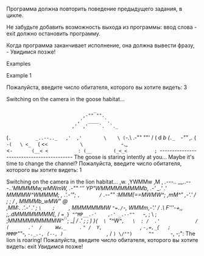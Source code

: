 Программа должна повторить поведение предыдущего задания, в цикле.

Не забудьте добавить возможность выхода из программы:
ввод слова - exit должно остановить программу.

Когда программа заканчивает исполнение, она должна вывести
фразу, - Увидимся позже!


 
Examples


Example 1

Пожалуйста, введите число обитателя, которого вы хотите видеть: 3

Switching on the camera in the goose habitat...

                                    _
                                ,-"" "".
                              ,'  ____  `.
                            ,'  ,'    `.  `._
   (`.         _..--.._   ,'  ,'        \    \
  (`-.\    .-""        ""'   /          (  d _b
 (`._  `-"" ,._             (            `-(   \
 <_  `     (  <`<            \              `-._\
  <`-       (__< <           :
   (__        (_<_<          ;
    `------------------------------------------
The goose is staring intently at you... Maybe it's time to change the channel?
Пожалуйста, введите число обитателя, которого вы хотите видеть: 1

Switching on the camera in the lion habitat...
                                               ,w.
                                             ,YWMMw  ,M  ,
                        _.---.._   __..---._.'MMMMMw,wMWmW,
                   _.-""        '''           YP"WMMMMMMMMMb,
                .-' __.'                   .'     MMMMW^WMMMM;
    _,        .'.-'"; `,       /`     .--""      :MMM[==MWMW^;
 ,mM^"     ,-'.'   /   ;      ;      /   ,       MMMMb_wMW"  @\
,MM:.    .'.-'   .'     ;     `\    ;     `,     MMMMMMMW `"=./`-,
WMMm__,-'.'     /      _.\      F'''-+,,   ;_,_.dMMMMMMMM[,_ / `=_}
"^MP__.-'    ,-' _.--""   `-,   ;       \  ; ;MMMMMMMMMMW^``; __|
           /   .'            ; ;         )  )`{  \ `"^W^`,   \  :
          /  .'             /  (       .'  /     Ww._     `.  `"
         /  Y,              `,  `-,=,_{   ;      MMMP`""-,  `-._.-,
        (--, )                `,_ / `) \/"")      ^"      `-, -;"\:
The lion is roaring!
Пожалуйста, введите число обитателя, которого вы хотите видеть: exit
Увидимся позже!

